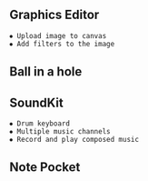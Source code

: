 ## **Graphics Editor**  
    ⦁ Upload image to canvas  
    ⦁ Add filters to the image  
  
## **Ball in a hole**  

  
## **SoundKit**  
    ⦁ Drum keyboard  
    ⦁ Multiple music channels  
    ⦁ Record and play composed music  
  
## **Note Pocket**  
 
  
